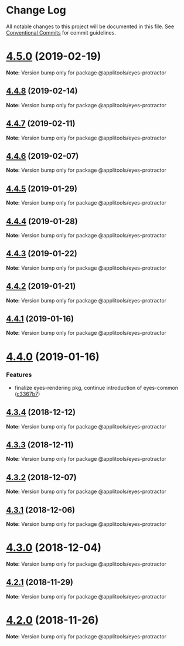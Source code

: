# Change Log

All notable changes to this project will be documented in this file.
See [Conventional Commits](https://conventionalcommits.org) for commit guidelines.

# [4.5.0](https://github.com/applitools/eyes.sdk.javascript1/compare/@applitools/eyes-protractor@4.4.8...@applitools/eyes-protractor@4.5.0) (2019-02-19)

**Note:** Version bump only for package @applitools/eyes-protractor





## [4.4.8](https://github.com/applitools/eyes.sdk.javascript1/compare/@applitools/eyes-protractor@4.4.7...@applitools/eyes-protractor@4.4.8) (2019-02-14)

**Note:** Version bump only for package @applitools/eyes-protractor





## [4.4.7](https://github.com/applitools/eyes.sdk.javascript1/compare/@applitools/eyes-protractor@4.4.6...@applitools/eyes-protractor@4.4.7) (2019-02-11)

**Note:** Version bump only for package @applitools/eyes-protractor






## [4.4.6](https://github.com/applitools/eyes.sdk.javascript1/compare/@applitools/eyes-protractor@4.4.5...@applitools/eyes-protractor@4.4.6) (2019-02-07)

**Note:** Version bump only for package @applitools/eyes-protractor





## [4.4.5](https://github.com/applitools/eyes.sdk.javascript1/compare/@applitools/eyes-protractor@4.4.4...@applitools/eyes-protractor@4.4.5) (2019-01-29)

**Note:** Version bump only for package @applitools/eyes-protractor





## [4.4.4](https://github.com/applitools/eyes.sdk.javascript1/compare/@applitools/eyes-protractor@4.4.3...@applitools/eyes-protractor@4.4.4) (2019-01-28)

**Note:** Version bump only for package @applitools/eyes-protractor





## [4.4.3](https://github.com/applitools/eyes.sdk.javascript1/compare/@applitools/eyes-protractor@4.4.2...@applitools/eyes-protractor@4.4.3) (2019-01-22)

**Note:** Version bump only for package @applitools/eyes-protractor





## [4.4.2](https://github.com/applitools/eyes.sdk.javascript1/compare/@applitools/eyes-protractor@4.4.1...@applitools/eyes-protractor@4.4.2) (2019-01-21)

**Note:** Version bump only for package @applitools/eyes-protractor





## [4.4.1](https://github.com/applitools/eyes.sdk.javascript1/compare/@applitools/eyes-protractor@4.4.0...@applitools/eyes-protractor@4.4.1) (2019-01-16)

**Note:** Version bump only for package @applitools/eyes-protractor





# [4.4.0](https://github.com/applitools/eyes.sdk.javascript1/compare/@applitools/eyes-protractor@4.3.4...@applitools/eyes-protractor@4.4.0) (2019-01-16)


### Features

* finalize eyes-rendering pkg, continue introduction of eyes-common ([c3367b7](https://github.com/applitools/eyes.sdk.javascript1/commit/c3367b7))





## [4.3.4](https://github.com/applitools/eyes.sdk.javascript1/compare/@applitools/eyes-protractor@4.3.3...@applitools/eyes-protractor@4.3.4) (2018-12-12)

**Note:** Version bump only for package @applitools/eyes-protractor





## [4.3.3](https://github.com/applitools/eyes.sdk.javascript1/compare/@applitools/eyes-protractor@4.3.2...@applitools/eyes-protractor@4.3.3) (2018-12-11)

**Note:** Version bump only for package @applitools/eyes-protractor





## [4.3.2](https://github.com/applitools/eyes.sdk.javascript1/compare/@applitools/eyes-protractor@4.3.1...@applitools/eyes-protractor@4.3.2) (2018-12-07)

**Note:** Version bump only for package @applitools/eyes-protractor





## [4.3.1](https://github.com/applitools/eyes.sdk.javascript1/compare/@applitools/eyes-protractor@4.3.0...@applitools/eyes-protractor@4.3.1) (2018-12-06)

**Note:** Version bump only for package @applitools/eyes-protractor





# [4.3.0](https://github.com/applitools/eyes.sdk.javascript1/compare/@applitools/eyes-protractor@4.2.1...@applitools/eyes-protractor@4.3.0) (2018-12-04)

**Note:** Version bump only for package @applitools/eyes-protractor





## [4.2.1](https://github.com/applitools/eyes.sdk.javascript1/compare/@applitools/eyes-protractor@4.2.0...@applitools/eyes-protractor@4.2.1) (2018-11-29)

**Note:** Version bump only for package @applitools/eyes-protractor





# [4.2.0](https://github.com/applitools/eyes.sdk.javascript1/compare/@applitools/eyes-protractor@4.1.0...@applitools/eyes-protractor@4.2.0) (2018-11-26)

**Note:** Version bump only for package @applitools/eyes-protractor
